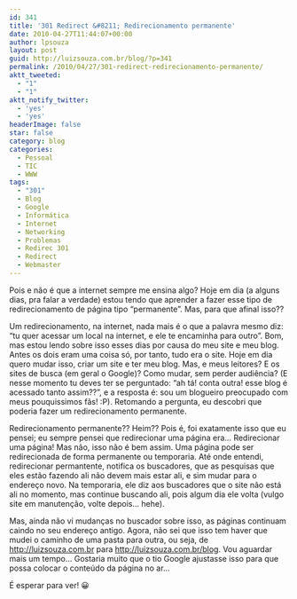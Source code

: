 ```yaml
---
id: 341
title: '301 Redirect &#8211; Redirecionamento permanente'
date: 2010-04-27T11:44:07+00:00
author: lpsouza
layout: post
guid: http://luizsouza.com.br/blog/?p=341
permalink: /2010/04/27/301-redirect-redirecionamento-permanente/
aktt_tweeted:
  - "1"
  - "1"
aktt_notify_twitter:
  - 'yes'
  - 'yes'
headerImage: false
star: false
category: blog
categories:
  - Pessoal
  - TIC
  - WWW
tags:
  - "301"
  - Blog
  - Google
  - Informática
  - Internet
  - Networking
  - Problemas
  - Redirec 301
  - Redirect
  - Webmaster
---
```

Pois e não é que a internet sempre me ensina algo? Hoje em dia (a alguns dias, pra falar a verdade) estou tendo que aprender a fazer esse tipo de redirecionamento de página tipo &#8220;permanente&#8221;. Mas, para que afinal isso??

Um redirecionamento, na internet, nada mais é o que a palavra mesmo diz: &#8220;tu quer acessar um local na internet, e ele te encaminha para outro&#8221;. Bom, mas estou lendo sobre isso esses dias por causa do meu site e meu blog. Antes os dois eram uma coisa só, por tanto, tudo era o site. Hoje em dia quero mudar isso, criar um site e ter meu blog. Mas, e meus leitores? E os sites de busca (em geral o Google)? Como mudar, sem perder audiência? (E nesse momento tu deves ter se perguntado: &#8220;ah tá! conta outra! esse blog é acessado tanto assim??&#8221;, e a resposta é: sou um blogueiro preocupado com meus pouquissimos fãs! :P). Retomando a pergunta, eu descobri que poderia fazer um redirecionamento permanente.

Redirecionamento permanente?? Heim?? Pois é, foi exatamente isso que eu pensei; eu sempre pensei que redirecionar uma página era&#8230; Redirecionar uma página! Mas não, isso não é bem assim. Uma página pode ser redirecionada de forma permanente ou temporaria. Até onde entendi, redirecionar permantente, notifica os buscadores, que as pesquisas que eles estão fazendo ali não devem mais estar ali, e sim mudar para o endereço novo. Na temporaria, ele diz aos buscadores que o site não está ali no momento, mas continue buscando ali, pois algum dia ele volta (vulgo site em manutenção, volte depois&#8230; hehe).

Mas, ainda não vi mudanças no buscador sobre isso, as páginas continuam caindo no seu endereço antigo. Agora, não sei que isso tem haver que mudei o caminho de uma pasta para outra, ou seja, de http://luizsouza.com.br para http://luizsouza.com.br/blog. Vou aguardar mais um tempo&#8230; Gostaria muito que o tio Google ajustasse isso para que possa colocar o conteúdo da página no ar&#8230;

É esperar para ver! 😀